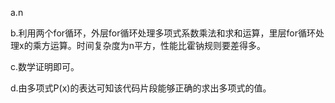 a.n

b.利用两个for循环，外层for循环处理多项式系数乘法和求和运算，里层for循环处理x的乘方运算。时间复杂度为n平方，性能比霍钠规则要差得多。

c.数学证明即可。

d.由多项式P(x)的表达可知该代码片段能够正确的求出多项式的值。